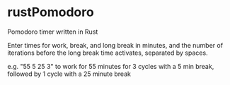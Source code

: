 # rustPomodoro
Pomodoro timer written in Rust

Enter times for work, break, and long break in minutes, and the number of iterations before the long break time activates, separated by spaces.

e.g. "55 5 25 3" to work for 55 minutes for 3 cycles with a 5 min break, followed by 1 cycle with a 25 minute break
